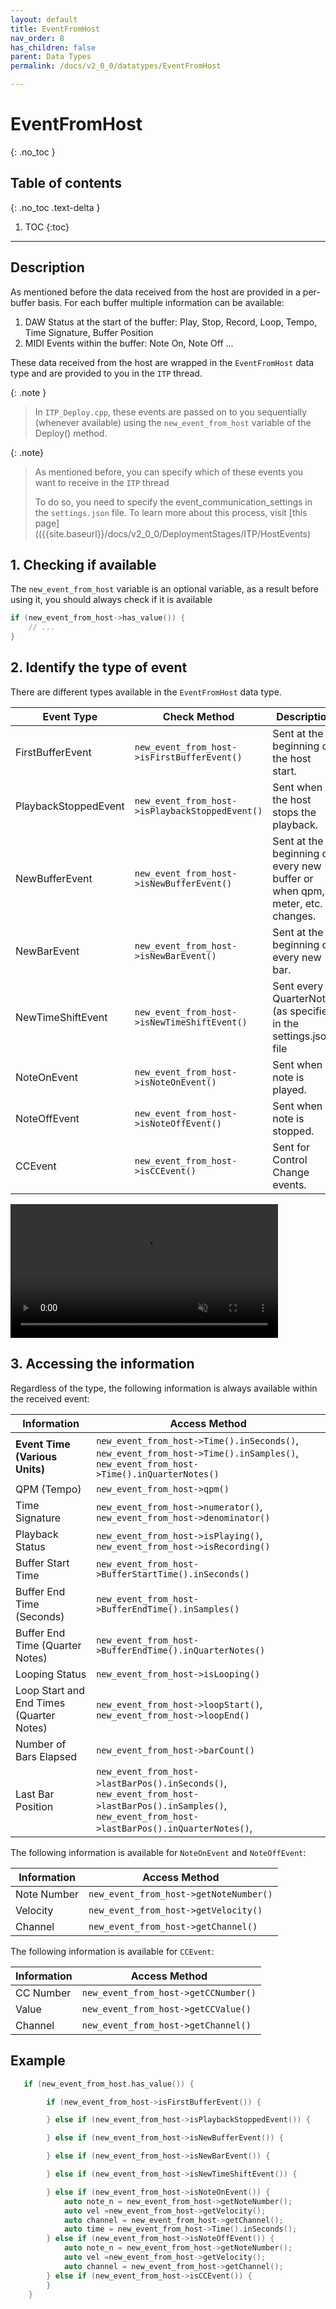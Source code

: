 ```yaml
---
layout: default
title: EventFromHost
nav_order: 8
has_children: false
parent: Data Types
permalink: /docs/v2_0_0/datatypes/EventFromHost

---
```


# EventFromHost
{: .no_toc }

## Table of contents
{: .no_toc .text-delta }

1. TOC
{:toc}
---


## Description

As mentioned before the data received from the host are provided in a per-buffer basis.
For each buffer multiple information can be available:

1. DAW Status at the start of the buffer: Play, Stop, Record, Loop, Tempo, Time Signature, Buffer Position
2. MIDI Events within the buffer: Note On, Note Off ...

These data received from the host are wrapped in the `EventFromHost` data type and are provided to you in the `ITP` thread.

{: .note }
> In `ITP_Deploy.cpp`, these events are passed on to you sequentially (whenever available) 
> using the `new_event_from_host` variable of the Deploy() method.
 

{: .note}
> As mentioned before, you can specify which of these events you want to receive in the `ITP` thread 
> 
> To do so, you need to specify the event_communication_settings in the `settings.json`
> file. To learn more about this process, visit [this page](({{site.baseurl}}/docs/v2_0_0/DeploymentStages/ITP/HostEvents)


## 1. Checking if available

The `new_event_from_host` variable is an optional variable, as a result before using it, you should always check if it is available

```c++
if (new_event_from_host->has_value()) {
    // ... 
}
```
## 2. Identify the type of event

There are different types available in the `EventFromHost` data type. 

| Event Type               | Check Method                        | Description                                                                 |
|--------------------------|-------------------------------------|-----------------------------------------------------------------------------|
| FirstBufferEvent         | `new_event_from_host->isFirstBufferEvent()`  | Sent at the beginning of the host start.                                    |
| PlaybackStoppedEvent     | `new_event_from_host->isPlaybackStoppedEvent()` | Sent when the host stops the playback.                                      |
| NewBufferEvent           | `new_event_from_host->isNewBufferEvent()` | Sent at the beginning of every new buffer or when qpm, meter, etc. changes. |
| NewBarEvent              | `new_event_from_host->isNewBarEvent()` | Sent at the beginning of every new bar.                                     |
| NewTimeShiftEvent        | `new_event_from_host->isNewTimeShiftEvent()` | Sent every N QuarterNotes (as specified in the settings.json file           |
| NoteOnEvent              | `new_event_from_host->isNoteOnEvent()` | Sent when a note is played.                                                 |
| NoteOffEvent             | `new_event_from_host->isNoteOffEvent()` | Sent when a note is stopped.                                                |
| CCEvent                  | `new_event_from_host->isCCEvent()` | Sent for Control Change events.                                             |

<video width="85%" preload="auto" muted controls>
    <source src="{{ site.baseurl }}/assets/videos/BufferHostEvents.mp4" type="video/mp4"/>
</video>

## 3. Accessing the information

Regardless of the type, the following information is always available within the received event:

| Information                     | Access Method                                                                                                                       |
|---------------------------------|-------------------------------------------------------------------------------------------------------------------------------------|
| **Event Time (Various Units)**      | `new_event_from_host->Time().inSeconds()`, `new_event_from_host->Time().inSamples()`, `new_event_from_host->Time().inQuarterNotes()` |
| QPM (Tempo)                     | `new_event_from_host->qpm()`                                                                                                        |
| Time Signature                  | `new_event_from_host->numerator()`, `new_event_from_host->denominator()`                                                            |
| Playback Status                 | `new_event_from_host->isPlaying()`, `new_event_from_host->isRecording()`                                                            |
| Buffer Start Time               | `new_event_from_host->BufferStartTime().inSeconds()`                                                                                |
| Buffer End Time (Seconds)       | `new_event_from_host->BufferEndTime().inSamples()`                                                                                  |
| Buffer End Time (Quarter Notes) | `new_event_from_host->BufferEndTime().inQuarterNotes()`                                                                             |
| Looping Status                  | `new_event_from_host->isLooping()`                                                                                                  |
| Loop Start and End Times  (Quarter Notes)       | `new_event_from_host->loopStart()`, `new_event_from_host->loopEnd()`                                                                |
| Number of Bars Elapsed          | `new_event_from_host->barCount()`                                                                                                   |
| Last Bar Position               | `new_event_from_host->lastBarPos().inSeconds()`, `new_event_from_host->lastBarPos().inSamples()`, `new_event_from_host->lastBarPos().inQuarterNotes()`,                                               |

The following information is available for `NoteOnEvent` and `NoteOffEvent`:

| Information               | Access Method                           |
|---------------------------|-----------------------------------------|
| Note Number               | `new_event_from_host->getNoteNumber()`      |
| Velocity                  | `new_event_from_host->getVelocity()`        |
| Channel                   | `new_event_from_host->getChannel()`         |

The following information is available for `CCEvent`:

| Information               | Access Method                           |
|---------------------------|-----------------------------------------|
| CC Number                 | `new_event_from_host->getCCNumber()`        |
| Value                     | `new_event_from_host->getCCValue()`           |
| Channel                   | `new_event_from_host->getChannel()`         |


## Example

```c++
   if (new_event_from_host.has_value()) {

        if (new_event_from_host->isFirstBufferEvent()) {

        } else if (new_event_from_host->isPlaybackStoppedEvent()) {

        } else if (new_event_from_host->isNewBufferEvent()) {

        } else if (new_event_from_host->isNewBarEvent()) {

        } else if (new_event_from_host->isNewTimeShiftEvent()) {

        } else if (new_event_from_host->isNoteOnEvent()) {
            auto note_n = new_event_from_host->getNoteNumber();
            auto vel =new_event_from_host->getVelocity();
            auto channel = new_event_from_host->getChannel();
            auto time = new_event_from_host->Time().inSeconds();
        } else if (new_event_from_host->isNoteOffEvent()) {
            auto note_n = new_event_from_host->getNoteNumber();
            auto vel =new_event_from_host->getVelocity();
            auto channel = new_event_from_host->getChannel();
        } else if (new_event_from_host->isCCEvent()) {
        }
    }
```
